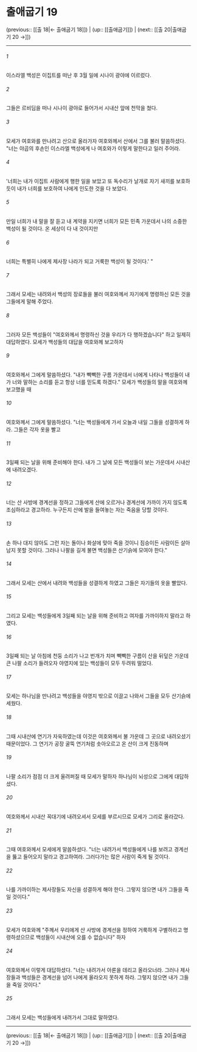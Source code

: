 # 출애굽기 19

(previous:: [[출 18|← 출애굽기 18]]) | (up:: [[출애굽기]]) | (next:: [[출 20|출애굽기 20 →]])

***




###### 1 

이스라엘 백성은 이집트를 떠난 후 3월 일에 시나이 광야에 이르렀다. 



###### 2 

그들은 르비딤을 떠나 시나이 광야로 들어가서 시내산 앞에 천막을 쳤다. 



###### 3 

모세가 여호와를 만나려고 산으로 올라가자 여호와께서 산에서 그를 불러 말씀하셨다. "너는 야곱의 후손인 이스라엘 백성에게 나 여호와가 이렇게 말한다고 일러 주어라. 



###### 4 

'너희는 내가 이집트 사람에게 행한 일을 보았고 또 독수리가 날개로 자기 새끼를 보호하듯이 내가 너희를 보호하여 나에게 인도한 것을 다 보았다. 



###### 5 

만일 너희가 내 말을 잘 듣고 내 계약을 지키면 너희가 모든 민족 가운데서 나의 소중한 백성이 될 것이다. 온 세상이 다 내 것이지만 



###### 6 

너희는 특별히 나에게 제사장 나라가 되고 거룩한 백성이 될 것이다.' " 



###### 7 

그래서 모세는 내려와서 백성의 장로들을 불러 여호와께서 자기에게 명령하신 모든 것을 그들에게 말해 주었다. 



###### 8 

그러자 모든 백성들이 "여호와께서 명령하신 것을 우리가 다 행하겠습니다" 하고 일제히 대답하였다. 모세가 백성들의 대답을 여호와께 보고하자 



###### 9 

여호와께서 그에게 말씀하셨다. "내가 빽빽한 구름 가운데서 너에게 나타나 백성들이 내가 너와 말하는 소리를 듣고 항상 너를 믿도록 하겠다." 모세가 백성들의 말을 여호와께 보고했을 때 



###### 10 

여호와께서 그에게 말씀하셨다. "너는 백성들에게 가서 오늘과 내일 그들을 성결하게 하라. 그들은 각자 옷을 빨고 



###### 11 

3일째 되는 날을 위해 준비해야 한다. 내가 그 날에 모든 백성들이 보는 가운데서 시내산에 내려오겠다. 



###### 12 

너는 산 사방에 경계선을 정하고 그들에게 산에 오르거나 경계선에 가까이 가지 않도록 조심하라고 경고하라. 누구든지 산에 발을 들여놓는 자는 죽음을 당할 것이다. 



###### 13 

손 하나 대지 않아도 그런 자는 돌이나 화살에 맞아 죽을 것이니 짐승이든 사람이든 살아 남지 못할 것이다. 그러나 나팔을 길게 불면 백성들은 산기슭에 모여야 한다." 



###### 14 

그래서 모세는 산에서 내려와 백성들을 성결하게 하였고 그들은 자기들의 옷을 빨았다. 



###### 15 

그리고 모세는 백성들에게 3일째 되는 날을 위해 준비하고 여자를 가까이하지 말라고 하였다. 



###### 16 

3일째 되는 날 아침에 천둥 소리가 나고 번개가 치며 빽빽한 구름이 산을 뒤덮은 가운데 큰 나팔 소리가 들려오자 야영지에 있는 백성들이 모두 두려워 떨었다. 



###### 17 

모세는 하나님을 만나려고 백성들을 야영지 밖으로 이끌고 나와서 그들을 모두 산기슭에 세웠다. 



###### 18 

그때 시내산에 연기가 자욱하였는데 이것은 여호와께서 불 가운데 그 곳으로 내려오셨기 때문이었다. 그 연기가 공장 굴뚝 연기처럼 솟아오르고 온 산이 크게 진동하며 



###### 19 

나팔 소리가 점점 더 크게 울려퍼질 때 모세가 말하자 하나님이 뇌성으로 그에게 대답하셨다. 



###### 20 

여호와께서 시내산 꼭대기에 내려오셔서 모세를 부르시므로 모세가 그리로 올라갔다. 



###### 21 

그때 여호와께서 모세에게 말씀하셨다. "너는 내려가서 백성들에게 나를 보려고 경계선을 뚫고 들어오지 말라고 경고하여라. 그러다가는 많은 사람이 죽게 될 것이다. 



###### 22 

나를 가까이하는 제사장들도 자신을 성결하게 해야 한다. 그렇지 않으면 내가 그들을 죽일 것이다." 



###### 23 

모세가 여호와께 "주께서 우리에게 산 사방에 경계선을 정하여 거룩하게 구별하라고 명령하셨으므로 백성들이 시내산에 오를 수 없습니다" 하자 



###### 24 

여호와께서 이렇게 대답하셨다. "너는 내려가서 아론을 데리고 올라오너라. 그러나 제사장들과 백성들은 경계선을 넘어 나에게 올라오지 못하게 하라. 그렇지 않으면 내가 그들을 죽일 것이다." 



###### 25 

그래서 모세는 백성들에게 내려가서 그대로 말하였다.

***

(previous:: [[출 18|← 출애굽기 18]]) | (up:: [[출애굽기]]) | (next:: [[출 20|출애굽기 20 →]])

